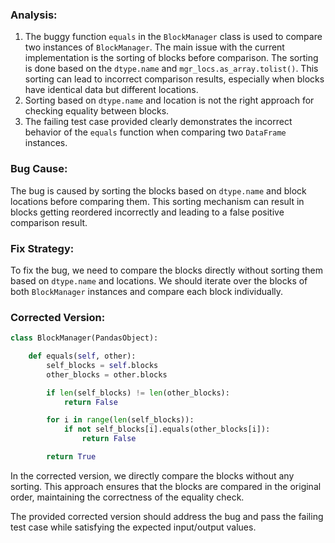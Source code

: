 ### Analysis:
1. The buggy function `equals` in the `BlockManager` class is used to compare two instances of `BlockManager`. The main issue with the current implementation is the sorting of blocks before comparison. The sorting is done based on the `dtype.name` and `mgr_locs.as_array.tolist()`. This sorting can lead to incorrect comparison results, especially when blocks have identical data but different locations.
2. Sorting based on `dtype.name` and location is not the right approach for checking equality between blocks.
3. The failing test case provided clearly demonstrates the incorrect behavior of the `equals` function when comparing two `DataFrame` instances.

### Bug Cause:
The bug is caused by sorting the blocks based on `dtype.name` and block locations before comparing them. This sorting mechanism can result in blocks getting reordered incorrectly and leading to a false positive comparison result.

### Fix Strategy:
To fix the bug, we need to compare the blocks directly without sorting them based on `dtype.name` and locations. We should iterate over the blocks of both `BlockManager` instances and compare each block individually.

### Corrected Version:
```python
class BlockManager(PandasObject):

    def equals(self, other):
        self_blocks = self.blocks
        other_blocks = other.blocks

        if len(self_blocks) != len(other_blocks):
            return False

        for i in range(len(self_blocks)):
            if not self_blocks[i].equals(other_blocks[i]):
                return False

        return True
```

In the corrected version, we directly compare the blocks without any sorting. This approach ensures that the blocks are compared in the original order, maintaining the correctness of the equality check.

The provided corrected version should address the bug and pass the failing test case while satisfying the expected input/output values.